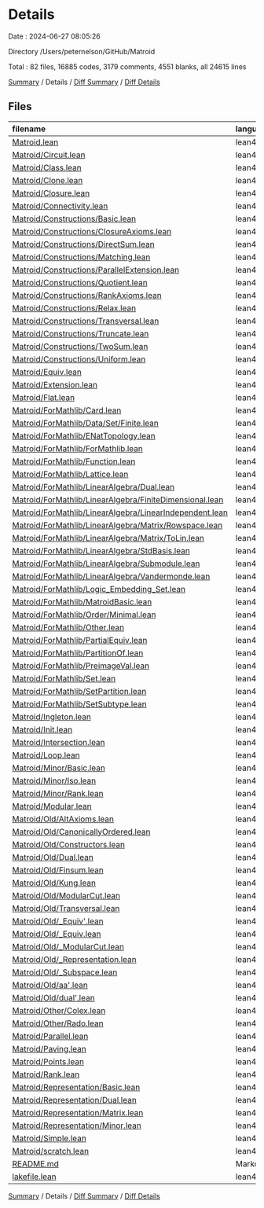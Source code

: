 # Details

Date : 2024-06-27 08:05:26

Directory /Users/peternelson/GitHub/Matroid

Total : 82 files,  16885 codes, 3179 comments, 4551 blanks, all 24615 lines

[Summary](results.md) / Details / [Diff Summary](diff.md) / [Diff Details](diff-details.md)

## Files
| filename | language | code | comment | blank | total |
| :--- | :--- | ---: | ---: | ---: | ---: |
| [Matroid.lean](/Matroid.lean) | lean4 | 18 | 0 | 1 | 19 |
| [Matroid/Circuit.lean](/Matroid/Circuit.lean) | lean4 | 496 | 114 | 125 | 735 |
| [Matroid/Class.lean](/Matroid/Class.lean) | lean4 | 56 | 233 | 100 | 389 |
| [Matroid/Clone.lean](/Matroid/Clone.lean) | lean4 | 34 | 0 | 11 | 45 |
| [Matroid/Closure.lean](/Matroid/Closure.lean) | lean4 | 559 | 163 | 168 | 890 |
| [Matroid/Connectivity.lean](/Matroid/Connectivity.lean) | lean4 | 401 | 109 | 161 | 671 |
| [Matroid/Constructions/Basic.lean](/Matroid/Constructions/Basic.lean) | lean4 | 21 | 0 | 10 | 31 |
| [Matroid/Constructions/ClosureAxioms.lean](/Matroid/Constructions/ClosureAxioms.lean) | lean4 | 313 | 14 | 30 | 357 |
| [Matroid/Constructions/DirectSum.lean](/Matroid/Constructions/DirectSum.lean) | lean4 | 134 | 10 | 36 | 180 |
| [Matroid/Constructions/Matching.lean](/Matroid/Constructions/Matching.lean) | lean4 | 72 | 0 | 9 | 81 |
| [Matroid/Constructions/ParallelExtension.lean](/Matroid/Constructions/ParallelExtension.lean) | lean4 | 288 | 9 | 63 | 360 |
| [Matroid/Constructions/Quotient.lean](/Matroid/Constructions/Quotient.lean) | lean4 | 0 | 1 | 1 | 2 |
| [Matroid/Constructions/RankAxioms.lean](/Matroid/Constructions/RankAxioms.lean) | lean4 | 489 | 7 | 44 | 540 |
| [Matroid/Constructions/Relax.lean](/Matroid/Constructions/Relax.lean) | lean4 | 109 | 4 | 26 | 139 |
| [Matroid/Constructions/Transversal.lean](/Matroid/Constructions/Transversal.lean) | lean4 | 413 | 5 | 28 | 446 |
| [Matroid/Constructions/Truncate.lean](/Matroid/Constructions/Truncate.lean) | lean4 | 154 | 22 | 44 | 220 |
| [Matroid/Constructions/TwoSum.lean](/Matroid/Constructions/TwoSum.lean) | lean4 | 8 | 0 | 4 | 12 |
| [Matroid/Constructions/Uniform.lean](/Matroid/Constructions/Uniform.lean) | lean4 | 225 | 53 | 66 | 344 |
| [Matroid/Equiv.lean](/Matroid/Equiv.lean) | lean4 | 269 | 4 | 63 | 336 |
| [Matroid/Extension.lean](/Matroid/Extension.lean) | lean4 | 553 | 100 | 118 | 771 |
| [Matroid/Flat.lean](/Matroid/Flat.lean) | lean4 | 846 | 127 | 206 | 1,179 |
| [Matroid/ForMathlib/Card.lean](/Matroid/ForMathlib/Card.lean) | lean4 | 129 | 0 | 21 | 150 |
| [Matroid/ForMathlib/Data/Set/Finite.lean](/Matroid/ForMathlib/Data/Set/Finite.lean) | lean4 | 36 | 18 | 13 | 67 |
| [Matroid/ForMathlib/ENatTopology.lean](/Matroid/ForMathlib/ENatTopology.lean) | lean4 | 371 | 158 | 148 | 677 |
| [Matroid/ForMathlib/ForMathlib.lean](/Matroid/ForMathlib/ForMathlib.lean) | lean4 | 3 | 6 | 1 | 10 |
| [Matroid/ForMathlib/Function.lean](/Matroid/ForMathlib/Function.lean) | lean4 | 79 | 2 | 20 | 101 |
| [Matroid/ForMathlib/Lattice.lean](/Matroid/ForMathlib/Lattice.lean) | lean4 | 7 | 4 | 6 | 17 |
| [Matroid/ForMathlib/LinearAlgebra/Dual.lean](/Matroid/ForMathlib/LinearAlgebra/Dual.lean) | lean4 | 15 | 0 | 5 | 20 |
| [Matroid/ForMathlib/LinearAlgebra/FiniteDimensional.lean](/Matroid/ForMathlib/LinearAlgebra/FiniteDimensional.lean) | lean4 | 5 | 1 | 2 | 8 |
| [Matroid/ForMathlib/LinearAlgebra/LinearIndependent.lean](/Matroid/ForMathlib/LinearAlgebra/LinearIndependent.lean) | lean4 | 199 | 1 | 28 | 228 |
| [Matroid/ForMathlib/LinearAlgebra/Matrix/Rowspace.lean](/Matroid/ForMathlib/LinearAlgebra/Matrix/Rowspace.lean) | lean4 | 536 | 35 | 147 | 718 |
| [Matroid/ForMathlib/LinearAlgebra/Matrix/ToLin.lean](/Matroid/ForMathlib/LinearAlgebra/Matrix/ToLin.lean) | lean4 | 21 | 0 | 13 | 34 |
| [Matroid/ForMathlib/LinearAlgebra/StdBasis.lean](/Matroid/ForMathlib/LinearAlgebra/StdBasis.lean) | lean4 | 323 | 93 | 107 | 523 |
| [Matroid/ForMathlib/LinearAlgebra/Submodule.lean](/Matroid/ForMathlib/LinearAlgebra/Submodule.lean) | lean4 | 31 | 0 | 6 | 37 |
| [Matroid/ForMathlib/LinearAlgebra/Vandermonde.lean](/Matroid/ForMathlib/LinearAlgebra/Vandermonde.lean) | lean4 | 112 | 7 | 17 | 136 |
| [Matroid/ForMathlib/Logic_Embedding_Set.lean](/Matroid/ForMathlib/Logic_Embedding_Set.lean) | lean4 | 124 | 8 | 47 | 179 |
| [Matroid/ForMathlib/MatroidBasic.lean](/Matroid/ForMathlib/MatroidBasic.lean) | lean4 | 20 | 0 | 8 | 28 |
| [Matroid/ForMathlib/Order/Minimal.lean](/Matroid/ForMathlib/Order/Minimal.lean) | lean4 | 16 | 13 | 10 | 39 |
| [Matroid/ForMathlib/Other.lean](/Matroid/ForMathlib/Other.lean) | lean4 | 115 | 19 | 55 | 189 |
| [Matroid/ForMathlib/PartialEquiv.lean](/Matroid/ForMathlib/PartialEquiv.lean) | lean4 | 120 | 4 | 27 | 151 |
| [Matroid/ForMathlib/PartitionOf.lean](/Matroid/ForMathlib/PartitionOf.lean) | lean4 | 93 | 11 | 35 | 139 |
| [Matroid/ForMathlib/PreimageVal.lean](/Matroid/ForMathlib/PreimageVal.lean) | lean4 | 15 | 14 | 15 | 44 |
| [Matroid/ForMathlib/Set.lean](/Matroid/ForMathlib/Set.lean) | lean4 | 70 | 2 | 24 | 96 |
| [Matroid/ForMathlib/SetPartition.lean](/Matroid/ForMathlib/SetPartition.lean) | lean4 | 479 | 33 | 161 | 673 |
| [Matroid/ForMathlib/SetSubtype.lean](/Matroid/ForMathlib/SetSubtype.lean) | lean4 | 67 | 5 | 26 | 98 |
| [Matroid/Ingleton.lean](/Matroid/Ingleton.lean) | lean4 | 12 | 0 | 7 | 19 |
| [Matroid/Init.lean](/Matroid/Init.lean) | lean4 | 2 | 0 | 1 | 3 |
| [Matroid/Intersection.lean](/Matroid/Intersection.lean) | lean4 | 120 | 51 | 44 | 215 |
| [Matroid/Loop.lean](/Matroid/Loop.lean) | lean4 | 585 | 13 | 188 | 786 |
| [Matroid/Minor/Basic.lean](/Matroid/Minor/Basic.lean) | lean4 | 775 | 54 | 239 | 1,068 |
| [Matroid/Minor/Iso.lean](/Matroid/Minor/Iso.lean) | lean4 | 144 | 143 | 67 | 354 |
| [Matroid/Minor/Rank.lean](/Matroid/Minor/Rank.lean) | lean4 | 235 | 4 | 69 | 308 |
| [Matroid/Modular.lean](/Matroid/Modular.lean) | lean4 | 741 | 24 | 176 | 941 |
| [Matroid/Old/AltAxioms.lean](/Matroid/Old/AltAxioms.lean) | lean4 | 261 | 30 | 48 | 339 |
| [Matroid/Old/CanonicallyOrdered.lean](/Matroid/Old/CanonicallyOrdered.lean) | lean4 | 39 | 6 | 17 | 62 |
| [Matroid/Old/Constructors.lean](/Matroid/Old/Constructors.lean) | lean4 | 0 | 144 | 20 | 164 |
| [Matroid/Old/Dual.lean](/Matroid/Old/Dual.lean) | lean4 | 227 | 9 | 57 | 293 |
| [Matroid/Old/Finsum.lean](/Matroid/Old/Finsum.lean) | lean4 | 93 | 77 | 59 | 229 |
| [Matroid/Old/Kung.lean](/Matroid/Old/Kung.lean) | lean4 | 33 | 12 | 24 | 69 |
| [Matroid/Old/ModularCut.lean](/Matroid/Old/ModularCut.lean) | lean4 | 688 | 22 | 46 | 756 |
| [Matroid/Old/Transversal.lean](/Matroid/Old/Transversal.lean) | lean4 | 365 | 1 | 36 | 402 |
| [Matroid/Old/_Equiv'.lean](/Matroid/Old/_Equiv'.lean) | lean4 | 338 | 15 | 102 | 455 |
| [Matroid/Old/_Equiv.lean](/Matroid/Old/_Equiv.lean) | lean4 | 341 | 63 | 94 | 498 |
| [Matroid/Old/_ModularCut.lean](/Matroid/Old/_ModularCut.lean) | lean4 | 780 | 84 | 72 | 936 |
| [Matroid/Old/_Representation.lean](/Matroid/Old/_Representation.lean) | lean4 | 136 | 9 | 43 | 188 |
| [Matroid/Old/_Subspace.lean](/Matroid/Old/_Subspace.lean) | lean4 | 56 | 8 | 19 | 83 |
| [Matroid/Old/aa'.lean](/Matroid/Old/aa'.lean) | lean4 | 216 | 423 | 79 | 718 |
| [Matroid/Old/dual'.lean](/Matroid/Old/dual'.lean) | lean4 | 192 | 72 | 73 | 337 |
| [Matroid/Other/Colex.lean](/Matroid/Other/Colex.lean) | lean4 | 17 | 0 | 8 | 25 |
| [Matroid/Other/Rado.lean](/Matroid/Other/Rado.lean) | lean4 | 181 | 32 | 39 | 252 |
| [Matroid/Parallel.lean](/Matroid/Parallel.lean) | lean4 | 345 | 26 | 113 | 484 |
| [Matroid/Paving.lean](/Matroid/Paving.lean) | lean4 | 33 | 6 | 15 | 54 |
| [Matroid/Points.lean](/Matroid/Points.lean) | lean4 | 39 | 3 | 10 | 52 |
| [Matroid/Rank.lean](/Matroid/Rank.lean) | lean4 | 578 | 20 | 203 | 801 |
| [Matroid/Representation/Basic.lean](/Matroid/Representation/Basic.lean) | lean4 | 279 | 351 | 161 | 791 |
| [Matroid/Representation/Dual.lean](/Matroid/Representation/Dual.lean) | lean4 | 56 | 2 | 21 | 79 |
| [Matroid/Representation/Matrix.lean](/Matroid/Representation/Matrix.lean) | lean4 | 6 | 0 | 4 | 10 |
| [Matroid/Representation/Minor.lean](/Matroid/Representation/Minor.lean) | lean4 | 113 | 9 | 26 | 148 |
| [Matroid/Simple.lean](/Matroid/Simple.lean) | lean4 | 354 | 57 | 95 | 506 |
| [Matroid/scratch.lean](/Matroid/scratch.lean) | lean4 | 4 | 0 | 2 | 6 |
| [README.md](/README.md) | Markdown | 40 | 0 | 13 | 53 |
| [lakefile.lean](/lakefile.lean) | lean4 | 17 | 0 | 5 | 22 |

[Summary](results.md) / Details / [Diff Summary](diff.md) / [Diff Details](diff-details.md)